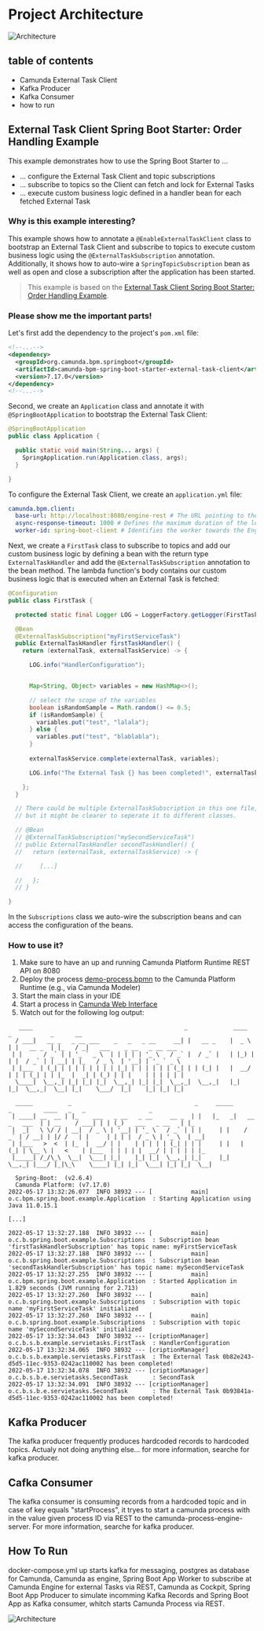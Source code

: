 # Project Architecture

![Architecture](architecture2.jpg)

## table of contents
 - Camunda External Task Client
 - Kafka Producer
 - Kafka Consumer
 - how to run

## External Task Client Spring Boot Starter: Order Handling Example

This example demonstrates how to use the Spring Boot Starter to ...
* ... configure the External Task Client and topic subscriptions
* ... subscribe to topics so the Client can fetch and lock for External Tasks
* ... execute custom business logic defined in a handler bean for each fetched External Task

### Why is this example interesting?

This example shows how to annotate a `@EnableExternalTaskClient` class to bootstrap an External Task Client 
and subscribe to topics to execute custom business logic using the `@ExternalTaskSubscription` annotation.
Additionally, it shows how to auto-wire a `SpringTopicSubscription` bean as well as open and close a
subscription after the application has been started.

> This example is based on the [External Task Client Spring Boot Starter: Order Handling Example](https://github.com/camunda/camunda-bpm-examples/tree/master/spring-boot-starter/external-task-client/order-handling-spring-boot).

### Please show me the important parts!

Let's first add the dependency to the project's `pom.xml` file:
```xml
<!--...-->
<dependency>
  <groupId>org.camunda.bpm.springboot</groupId>
  <artifactId>camunda-bpm-spring-boot-starter-external-task-client</artifactId>
  <version>7.17.0</version>
</dependency>
<!--...-->
```

Second, we create an `Application` class and annotate it with `@SpringBootApplication` to bootstrap 
the External Task Client:

```java
@SpringBootApplication
public class Application {

  public static void main(String... args) {
    SpringApplication.run(Application.class, args);
  }

}
```

To configure the External Task Client, we create an `application.yml` file:
```yaml
camunda.bpm.client:
  base-url: http://localhost:8080/engine-rest # The URL pointing to the Camunda Platform Runtime REST API
  async-response-timeout: 1000 # Defines the maximum duration of the long-polling request
  worker-id: spring-boot-client # Identifies the worker towards the Engine
```

Next, we create a `FirstTask` class to subscribe to topics and add our custom 
business logic by defining a bean with the return type `ExternalTaskHandler` and add the 
`@ExternalTaskSubscription` annotation to the bean method. The lambda function's body contains 
our custom business logic that is executed when an External Task is fetched:

```java
@Configuration
public class FirstTask {

  protected static final Logger LOG = LoggerFactory.getLogger(FirstTask.class);

  @Bean
  @ExternalTaskSubscription("myFirstServiceTask")
  public ExternalTaskHandler firstTaskHandler() {
    return (externalTask, externalTaskService) -> {

      LOG.info("HandlerConfiguration");


      Map<String, Object> variables = new HashMap<>();

      // select the scope of the variables
      boolean isRandomSample = Math.random() <= 0.5;
      if (isRandomSample) {
        variables.put("test", "lalala");
      } else {
        variables.put("test", "blablabla");
      }
      
      externalTaskService.complete(externalTask, variables);

      LOG.info("The External Task {} has been completed!", externalTask.getId());

    };
  }

  // There could be multiple ExternalTaskSubscription in this one file,
  // but it might be clearer to seperate it to different classes.

  // @Bean
  // @ExternalTaskSubscription("mySecondServiceTask")
  // public ExternalTaskHandler secondTaskHandler() {
  //   return (externalTask, externalTaskService) -> {

  //     [...]

  //   };
  // }

}
```

In the `Subscriptions` class we auto-wire the subscription beans and can access the configuration
of the beans. 

### How to use it?

1. Make sure to have an up and running Camunda Platform Runtime REST API on 8080
2. Deploy the process [demo-process.bpmn](./demo-process.bpmn) to the Camunda Platform Runtime (e.g., via Camunda Modeler)
3. Start the main class in your IDE
4. Start a process in [Camunda Web Interface](http://localhost:8080/camunda/app/tasklist/default/)
5. Watch out for the following log output:

```
   ____                                           _             ____    _           _      __
  / ___|   __ _   _ __ ___    _   _   _ __     __| |   __ _    |  _ \  | |   __ _  | |_   / _|   ___    _ __   _ __ ___      
 | |      / _` | | '_ ` _ \  | | | | | '_ \   / _` |  / _` |   | |_) | | |  / _` | | __| | |_   / _ \  | '__| | '_ ` _ \     
 | |___  | (_| | | | | | | | | |_| | | | | | | (_| | | (_| |   |  __/  | | | (_| | | |_  |  _| | (_) | | |    | | | | | |    
  \____|  \__,_| |_| |_| |_|  \__,_| |_| |_|  \__,_|  \__,_|   |_|     |_|  \__,_|  \__| |_|    \___/  |_|    |_| |_| |_|    

  _____          _                                   _     _____                 _         ____   _   _                  _   
 | ____| __  __ | |_    ___   _ __   _ __     __ _  | |   |_   _|   __ _   ___  | | __    / ___| | | (_)   ___   _ __   | |_ 
 |  _|   \ \/ / | __|  / _ \ | '__| | '_ \   / _` | | |     | |    / _` | / __| | |/ /   | |     | | | |  / _ \ | '_ \  | __|
 | |___   >  <  | |_  |  __/ | |    | | | | | (_| | | |     | |   | (_| | \__ \ |   <    | |___  | | | | |  __/ | | | | | |_ 
 |_____| /_/\_\  \__|  \___| |_|    |_| |_|  \__,_| |_|     |_|    \__,_| |___/ |_|\_\    \____| |_| |_|  \___| |_| |_|  \__|

  Spring-Boot:  (v2.6.4)
  Camunda Platform: (v7.17.0)
2022-05-17 13:32:26.077  INFO 38932 --- [           main] o.c.bpm.spring.boot.example.Application  : Starting Application using Java 11.0.15.1 

[...]

2022-05-17 13:32:27.188  INFO 38932 --- [           main] o.c.b.spring.boot.example.Subscriptions  : Subscription bean 'firstTaskHandlerSubscription' has topic name: myFirstServiceTask 
2022-05-17 13:32:27.188  INFO 38932 --- [           main] o.c.b.spring.boot.example.Subscriptions  : Subscription bean 'secondTaskHandlerSubscription' has topic name: mySecondServiceTask 
2022-05-17 13:32:27.255  INFO 38932 --- [           main] o.c.bpm.spring.boot.example.Application  : Started Application in 1.829 seconds (JVM running for 2.713)
2022-05-17 13:32:27.260  INFO 38932 --- [           main] o.c.b.spring.boot.example.Subscriptions  : Subscription with topic name 'myFirstServiceTask' initialized
2022-05-17 13:32:27.260  INFO 38932 --- [           main] o.c.b.spring.boot.example.Subscriptions  : Subscription with topic name 'mySecondServiceTask' initialized
2022-05-17 13:32:34.043  INFO 38932 --- [criptionManager] o.c.b.s.b.example.servietasks.FirstTask  : HandlerConfiguration
2022-05-17 13:32:34.065  INFO 38932 --- [criptionManager] o.c.b.s.b.example.servietasks.FirstTask  : The External Task 0b82e243-d5d5-11ec-9353-0242ac110002 has been completed!
2022-05-17 13:32:34.078  INFO 38932 --- [criptionManager] o.c.b.s.b.e.servietasks.SecondTask       : SecondTask
2022-05-17 13:32:34.091  INFO 38932 --- [criptionManager] o.c.b.s.b.e.servietasks.SecondTask       : The External Task 0b93841a-d5d5-11ec-9353-0242ac110002 has been completed!

```

## Kafka Producer

The kafka producer frequently produces hardcoded records to hardcoded topics. Actualy not doing anything else... for more information, searche for kafka producer.

## Cafka Consumer

The kafka consumer is consuming records from a hardcoded topic and in case of key equals "startProcess", it tryes to start a camunda process with in the value given process ID via REST to the camunda-process-engine-server. For more information, searche for kafka producer.

## How To Run

docker-compose.yml up starts kafka for messaging, postgres as database for Camunda, Camunda as engine, Spring Boot App Worker to subscribe at Camunda Engine for external Tasks via REST, Camunda as Cockpit, Spring Boot App Producer to simulate incomming Kafka Records and Spring Boot App as Kafka consumer, whitch starts Camunda Process via REST.

![Architecture](architecture1.jpg)
